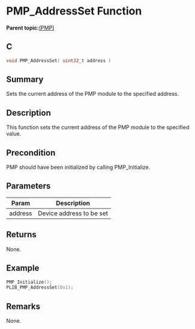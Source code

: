 # PMP\_AddressSet Function

**Parent topic:**[\(PMP\)](GUID-DA0EF437-EF86-4341-BD1A-DA8600DBFECE.md)

## C

```c
void PMP_AddressSet( uint32_t address )
```

## Summary

Sets the current address of the PMP module to the specified address.

## Description

This function sets the current address of the PMP module to the specified<br />value.

## Precondition

PMP should have been initialized by calling PMP\_Initialize.

## Parameters

|Param|Description|
|-----|-----------|
|address|Device address to be set|

## Returns

None.

## Example

```c
PMP_Initialize();
PLIB_PMP_AddressSet(0x1);
```

## Remarks

None.

